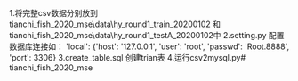 1.将完整csv数据分别放到tianchi_fish_2020_mse\data\hy_round1_train_20200102
和tianchi_fish_2020_mse\data\hy_round1_testA_20200102中
2.setting.py 配置数据库连接如：
'local': {'host': '127.0.0.1', 'user': 'root', 'passwd': 'Root.8888', 'port': 3306}
3.create_table.sql 创建trian表
4.运行csv2mysql.py# tianchi_fish_2020_mse
